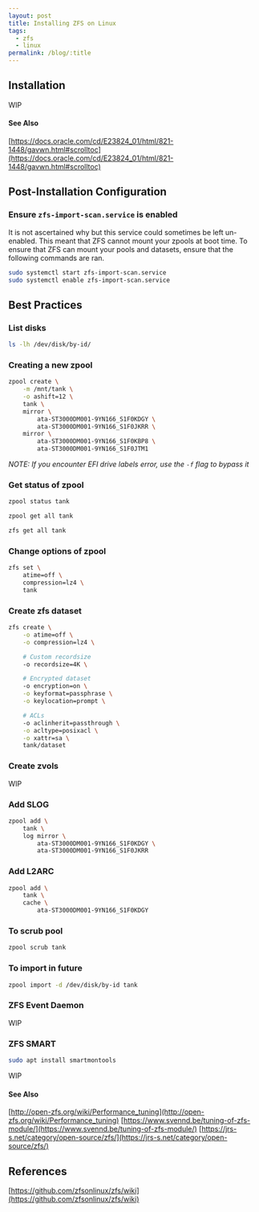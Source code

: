```yaml
---
layout: post
title: Installing ZFS on Linux
tags:
  - zfs
  - linux
permalink: /blog/:title
---
```


## Installation

WIP

#### See Also

[https://docs.oracle.com/cd/E23824_01/html/821-1448/gavwn.html#scrolltoc](https://docs.oracle.com/cd/E23824_01/html/821-1448/gavwn.html#scrolltoc)

## Post-Installation Configuration

### Ensure `zfs-import-scan.service` is enabled

It is not ascertained why but this service could sometimes be left un-enabled. This meant that ZFS cannot mount your zpools at boot time. To ensure that ZFS can mount your pools and datasets, ensure that the following commands are ran.

```sh
sudo systemctl start zfs-import-scan.service
sudo systemctl enable zfs-import-scan.service
```

## Best Practices

### List disks

```sh
ls -lh /dev/disk/by-id/
```

### Creating a new zpool

```sh
zpool create \
    -m /mnt/tank \
    -o ashift=12 \
    tank \
    mirror \
        ata-ST3000DM001-9YN166_S1F0KDGY \
        ata-ST3000DM001-9YN166_S1F0JKRR \
    mirror \
        ata-ST3000DM001-9YN166_S1F0KBP8 \
        ata-ST3000DM001-9YN166_S1F0JTM1
```

_NOTE: If you encounter EFI drive labels error, use the `-f` flag to bypass it_

### Get status of zpool

```sh
zpool status tank
```

```sh
zpool get all tank
```

```sh
zfs get all tank
```

### Change options of zpool

```sh
zfs set \
    atime=off \
    compression=lz4 \
    tank
```

### Create zfs dataset

```sh
zfs create \
    -o atime=off \
    -o compression=lz4 \

    # Custom recordsize
    -o recordsize=4K \

    # Encrypted dataset
    -o encryption=on \
    -o keyformat=passphrase \
    -o keylocation=prompt \

    # ACLs
    -o aclinherit=passthrough \
    -o acltype=posixacl \
    -o xattr=sa \
    tank/dataset
```

### Create zvols

WIP

### Add SLOG

```sh
zpool add \
    tank \
    log mirror \
        ata-ST3000DM001-9YN166_S1F0KDGY \
        ata-ST3000DM001-9YN166_S1F0JKRR
```

### Add L2ARC

```sh
zpool add \
    tank \
    cache \
        ata-ST3000DM001-9YN166_S1F0KDGY
```

### To scrub pool

```sh
zpool scrub tank
```

### To import in future

```sh
zpool import -d /dev/disk/by-id tank
```

### ZFS Event Daemon

WIP

### ZFS SMART

```sh
sudo apt install smartmontools
```

WIP

#### See Also

[http://open-zfs.org/wiki/Performance_tuning](http://open-zfs.org/wiki/Performance_tuning)
[https://www.svennd.be/tuning-of-zfs-module/](https://www.svennd.be/tuning-of-zfs-module/)
[https://jrs-s.net/category/open-source/zfs/](https://jrs-s.net/category/open-source/zfs/)

## References

[https://github.com/zfsonlinux/zfs/wiki](https://github.com/zfsonlinux/zfs/wiki)
